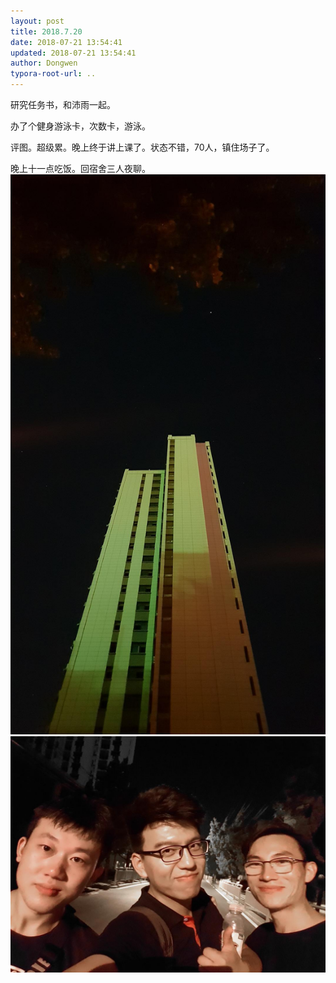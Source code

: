 ```yaml
---
layout: post
title: 2018.7.20
date: 2018-07-21 13:54:41
updated: 2018-07-21 13:54:41
author: Dongwen
typora-root-url: ..
---
```




研究任务书，和沛雨一起。

办了个健身游泳卡，次数卡，游泳。

评图。超级累。晚上终于讲上课了。状态不错，70人，镇住场子了。

晚上十一点吃饭。回宿舍三人夜聊。  ![](/img/in-post/x52426625.jpg)
![](/img/in-post/x52426627.jpg)
